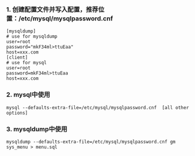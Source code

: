 ### 1. 创建配置文件并写入配置，推荐位置：/etc/mysql/mysqlpassword.cnf
```
[mysqldump]
# use for mysqldump
user=root
password="mkF34ml>ttuEaa"
host=xxx.com
[client]
# use for mysql
user=root
password=mkF34ml>ttuEaa
host=xxx.com
```


###   2. mysql中使用 
```
mysql --defaults-extra-file=/etc/mysql/mysqlpassword.cnf  [all other options]
```


###   3. mysqldump中使用
```
mysqldump --defaults-extra-file=/etc/mysql/mysqlpassword.cnf gm sys_menu > menu.sql
```



